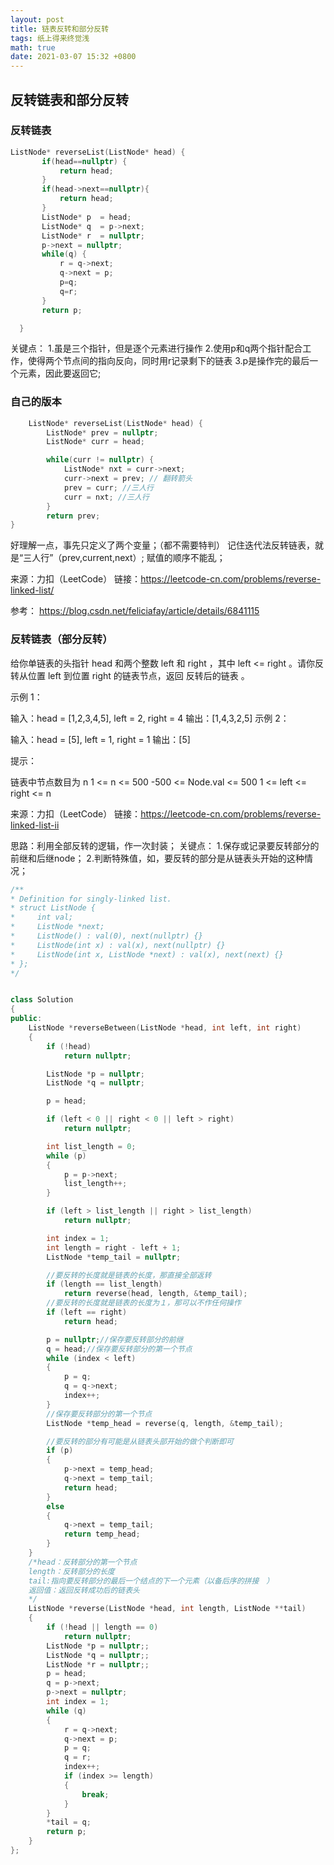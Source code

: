 ```yaml
---
layout: post
title: 链表反转和部分反转
tags: 纸上得来终觉浅
math: true
date: 2021-03-07 15:32 +0800
---
```



## 反转链表和部分反转

### 反转链表
```cpp
ListNode* reverseList(ListNode* head) {
       if(head==nullptr) {
           return head;
       }
       if(head->next==nullptr){
           return head;
       }
       ListNode* p  = head;
       ListNode* q  = p->next;
       ListNode* r  = nullptr;
       p->next = nullptr;
       while(q) {
           r = q->next;
           q->next = p;
           p=q;
           q=r;
       }
       return p;

  }
```

  关键点：
  1.虽是三个指针，但是逐个元素进行操作
  2.使用p和q两个指针配合工作，使得两个节点间的指向反向，同时用r记录剩下的链表
  3.p是操作完的最后一个元素，因此要返回它;

### 自己的版本
```c++
    ListNode* reverseList(ListNode* head) {
        ListNode* prev = nullptr;
        ListNode* curr = head;

        while(curr != nullptr) {
            ListNode* nxt = curr->next;
            curr->next = prev; // 翻转箭头
            prev = curr; //三人行
            curr = nxt; //三人行
        }
        return prev;
}
```
好理解一点，事先只定义了两个变量；（都不需要特判）
记住迭代法反转链表，就是“三人行”（prev,current,next）;
赋值的顺序不能乱；




来源：力扣（LeetCode）
链接：https://leetcode-cn.com/problems/reverse-linked-list/

参考：
https://blog.csdn.net/feliciafay/article/details/6841115



### 反转链表（部分反转）

给你单链表的头指针 head 和两个整数 left 和 right ，其中 left <= right 。请你反转从位置 left 到位置 right 的链表节点，返回 反转后的链表 。


示例 1：

输入：head = [1,2,3,4,5], left = 2, right = 4
输出：[1,4,3,2,5]
示例 2：

输入：head = [5], left = 1, right = 1
输出：[5]


提示：

链表中节点数目为 n
1 <= n <= 500
-500 <= Node.val <= 500
1 <= left <= right <= n

来源：力扣（LeetCode）
链接：https://leetcode-cn.com/problems/reverse-linked-list-ii

思路：利用全部反转的逻辑，作一次封装；
关键点：
1.保存或记录要反转部分的前继和后继node；
2.判断特殊值，如，要反转的部分是从链表头开始的这种情况；


```cpp
/**
* Definition for singly-linked list.
* struct ListNode {
*     int val;
*     ListNode *next;
*     ListNode() : val(0), next(nullptr) {}
*     ListNode(int x) : val(x), next(nullptr) {}
*     ListNode(int x, ListNode *next) : val(x), next(next) {}
* };
*/


class Solution
{
public:
    ListNode *reverseBetween(ListNode *head, int left, int right)
    {
        if (!head)
            return nullptr;

        ListNode *p = nullptr;
        ListNode *q = nullptr;

        p = head;

        if (left < 0 || right < 0 || left > right)
            return nullptr;

        int list_length = 0;
        while (p)
        {
            p = p->next;
            list_length++;
        }

        if (left > list_length || right > list_length)
            return nullptr;

        int index = 1;
        int length = right - left + 1;
        ListNode *temp_tail = nullptr;

        //要反转的长度就是链表的长度，那直接全部返转
        if (length == list_length)
            return reverse(head, length, &temp_tail);
        //要反转的长度就是链表的长度为１，那可以不作任何操作
        if (left == right)
            return head;

        p = nullptr;//保存要反转部分的前继
        q = head;//保存要反转部分的第一个节点
        while (index < left)
        {
            p = q;
            q = q->next;
            index++;
        }
        //保存要反转部分的第一个节点
        ListNode *temp_head = reverse(q, length, &temp_tail);

        //要反转的部分有可能是从链表头部开始的做个判断即可
        if (p)
        {
            p->next = temp_head;
            q->next = temp_tail;
            return head;
        }
        else
        {
            q->next = temp_tail;
            return temp_head;
        }
    }
    /*head：反转部分的第一个节点
    length：反转部分的长度
    tail:指向要反转部分的最后一个结点的下一个元素（以备后序的拼接　）
    返回值：返回反转成功后的链表头
    */
    ListNode *reverse(ListNode *head, int length, ListNode **tail)
    {
        if (!head || length == 0)
            return nullptr;
        ListNode *p = nullptr;;
        ListNode *q = nullptr;;
        ListNode *r = nullptr;;
        p = head;
        q = p->next;
        p->next = nullptr;
        int index = 1;
        while (q)
        {
            r = q->next;
            q->next = p;
            p = q;
            q = r;
            index++;
            if (index >= length)
            {
                break;
            }
        }
        *tail = q;
        return p;
    }
};

```

